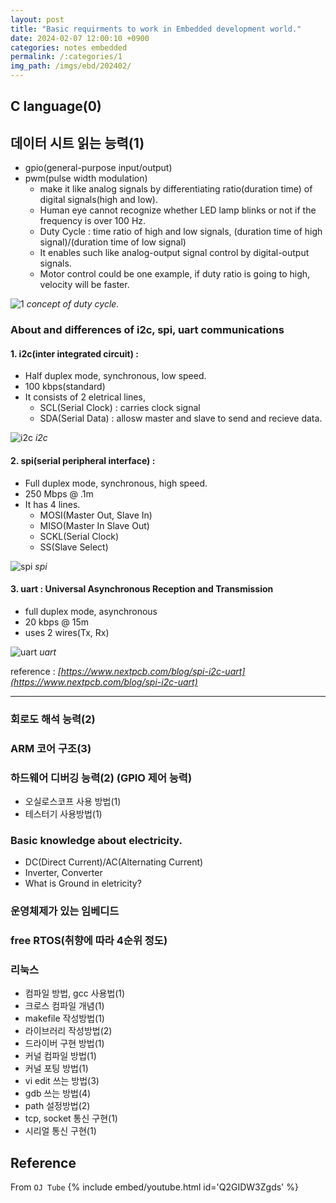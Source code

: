 ```yaml
---
layout: post
title: "Basic requirments to work in Embedded development world."
date: 2024-02-07 12:00:10 +0900
categories: notes embedded
permalink: /:categories/1
img_path: /imgs/ebd/202402/
---
```


## C language(0)

## 데이터 시트 읽는 능력(1)
- gpio(general-purpose input/output)
- pwm(pulse width modulation)
    - make it like analog signals by differentiating ratio(duration time) of digital signals(high and low). 
    - Human eye cannot recognize whether LED lamp blinks or not if the frequency is over 100 Hz.
    - Duty Cycle : time ratio of high and low signals, (duration time of high signal)/(duration time of low signal) 
    - It enables such like analog-output signal control by digital-output signals.
    - Motor control could be one example, if duty ratio is going to high, velocity will be faster.

![1](Duty-Cycle.jpg)
 _concept of duty cycle._

### About and differences of i2c, spi, uart communications

#### 1. i2c(inter integrated circuit) : 
- Half duplex mode, synchronous, low speed.
- 100 kbps(standard)
- It consists of 2 eletrical lines, 
    - SCL(Serial Clock) : carries clock signal
    - SDA(Serial Data) : allosw master and slave to send and recieve data.

![i2c](I2C-layout.png)
_i2c_

#### 2. spi(serial peripheral interface) : 
- Full duplex mode, synchronous, high speed.
- 250 Mbps @ .1m
- It has 4 lines. 
    - MOSI(Master Out, Slave In)
    - MISO(Master In Slave Out)
    - SCKL(Serial Clock)
    - SS(Slave Select)

![spi](SPI-bus.png)
_spi_

#### 3. uart : Universal Asynchronous Reception and Transmission
- full duplex mode, asynchronous
- 20 kbps @ 15m	
- uses 2 wires(Tx, Rx)

![uart](uart.png)
_uart_

reference : *[https://www.nextpcb.com/blog/spi-i2c-uart](https://www.nextpcb.com/blog/spi-i2c-uart)*

---

### 회로도 해석 능력(2)

### ARM 코어 구조(3)

### 하드웨어 디버깅 능력(2) (GPIO 제어 능력)
- 오실로스코프 사용 방법(1)
- 테스터기 사용방법(1)

### Basic knowledge about electricity.
- DC(Direct Current)/AC(Alternating Current)
- Inverter, Converter
- What is Ground in eletricity?

### 운영체제가 있는 임베디드

### free RTOS(취향에 따라 4순위 정도)

### 리눅스
- 컴파일 방법, gcc 사용법(1)
- 크로스 컴파일 개념(1)
- makefile 작성방법(1)
- 라이브러리 작성방법(2)
- 드라이버 구현 방법(1)
- 커널 컴파일 방법(1)
- 커널 포팅 방법(1)
- vi edit 쓰는 방법(3)
- gdb 쓰는 방법(4)
- path 설정방법(2)
- tcp, socket 통신 구현(1)
- 시리얼 통신 구현(1)

## Reference 
From `OJ Tube`
{% include embed/youtube.html id='Q2GIDW3Zgds' %}
